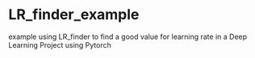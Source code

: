 # LR_finder_example
example using LR_finder to find a good value for learning rate in a Deep Learning Project using Pytorch
